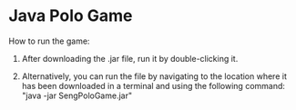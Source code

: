# Java Polo Game


How to run the game:

1. After downloading the .jar file, run it by double-clicking it.

2. Alternatively, you can run the file by navigating to the location where it has been downloaded in a terminal and using the following command: "java -jar SengPoloGame.jar"


